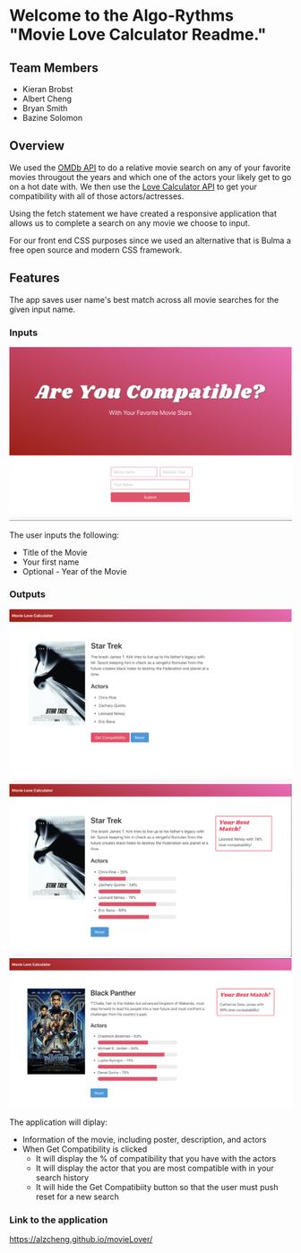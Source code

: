 # Welcome to the Algo-Rythms "Movie Love Calculator Readme."

## Team Members

* Kieran Brobst
* Albert Cheng
* Bryan Smith
* Bazine Solomon

## Overview

We used the [OMDb API](http://www.omdbapi.com/) to do a relative movie search on any of your favorite movies througout the years and which one of the actors your likely get to go on a hot date with.  We then use the [Love Calculator API](https://rapidapi.com/ajith/api/love-calculator) to get your compatibility with all of those actors/actresses. 

Using the fetch statement we have created a responsive application that allows us to complete a search on any movie we choose to input.  

For our front end CSS purposes since we used an alternative that is Bulma a free open source and modern CSS framework. 

## Features
The app saves user name's best match across all movie searches for the given input name. 

### Inputs

![Input Screenshot](./images/input.png)

The user inputs the following: 
* Title of the Movie 
* Your first name 
* Optional - Year of the Movie 


### Outputs

![Diplay Screenshot with button](./images/output1.png)
![Diplay Screenshot w/o button](./images/output2.png)
![Diplay Screenshot w/o button](./images/output3.png)

The application will diplay: 
*  Information of the movie, including poster, description, and actors 
*  When Get Compatibility is clicked
    *  It will display the % of compatibility that you have with the actors
    *  It will display the actor that you are most compatible with in your search history 
    *  It will hide the Get Compatibiity button so that the user must push reset for a new search 

### Link to the application 
https://alzcheng.github.io/movieLover/
